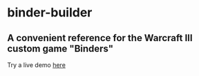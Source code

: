 # binder-builder
A convenient reference for the Warcraft III custom game "Binders"
---
Try a live demo [here](https://tmdhkzh.github.io/binder-builder)
